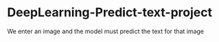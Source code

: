 # DeepLearning-Predict-text-project
We enter an image and the model must predict the text for that image

